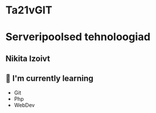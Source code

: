 # Ta21vGIT

<h1>
Serveripoolsed tehnoloogiad
</h1>

<h2>
Nikita Izoivt
</h2>

## 🌱 I'm currently learning

- Git
- Php
- WebDev
